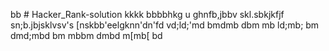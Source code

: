 bb # Hacker_Rank-solution
kkkk
bbbbhkg
u
ghnfb,jbbv
skl.sbkjkfjf
sn;b.jbjsklvsv's
[nskbb'eelgknn'dn'fd
vd;ld;'md
bmdmb
dbm
mb
ld;mb;
bm
dmd;mbd
bm
mbbm
dmbd
m[mb[
bd
